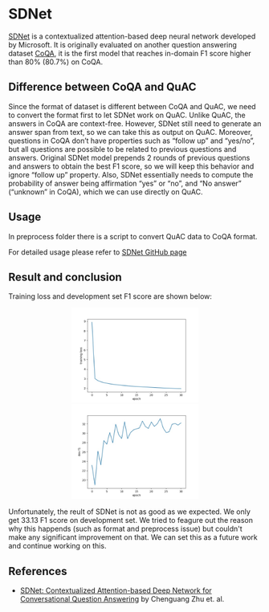 
# SDNet
[SDNet](https://arxiv.org/abs/1812.03593) is a contextualized attention-based deep neural network developed by Microsoft. It is originally evaluated on another question answering dataset [CoQA](https://stanfordnlp.github.io/coqa/), it is the first model that reaches in-domain F1 score higher than 80% (80.7%) on CoQA.

## Difference between CoQA and QuAC
Since the format of dataset is different between CoQA and QuAC, we need to convert the format first to let SDNet work on QuAC. Unlike QuAC, the answers in CoQA are context-free. However, SDNet still need to generate an answer span from text, so we can take this as output on QuAC. Moreover, questions in CoQA don’t have properties such as “follow up” and “yes/no”, but all questions are possible to be related to previous questions and answers. Original SDNet model prepends 2 rounds of previous questions and answers to obtain the best F1 score, so we will keep this behavior and ignore “follow up” property. Also, SDNet essentially needs to compute the probability of answer being affirmation “yes” or “no”, and “No answer” (“unknown” in CoQA), which we can use directly on QuAC.

## Usage
In preprocess folder there is a script to convert QuAC data to CoQA format.

For detailed usage please refer to [SDNet GitHub page](https://github.com/Microsoft/SDNet)

## Result and conclusion
Training loss and development set F1 score are shown below: 

<p align="center">
    <img src="Figures/loss.jpg" height="50%" width="50%"/> <img src="Figures/f1.jpg" height="50%" width="50%"/>
</p>

Unfortunately, the reult of SDNet is not as good as we expected. We only get 33.13 F1 score on development set. We tried to feagure out the reason why this happends (such as format and preprocess issue) but couldn't make any significant improvement on that. We can set this as a future work and continue working on this.

## References

* [SDNet: Contextualized Attention-based Deep Network for Conversational Question Answering](https://arxiv.org/abs/1812.03593) by Chenguang Zhu et. al.
